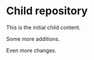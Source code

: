 # Child repository

This is the initial child content.


Some more additions.


Even more changes.

